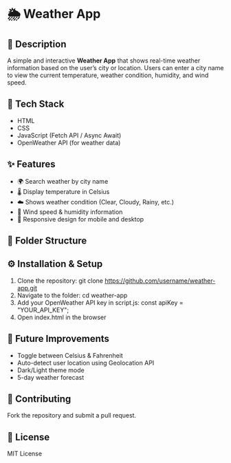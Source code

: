 # 🌦️ Weather App

## 📝 Description
A simple and interactive **Weather App** that shows real-time weather information based on the user’s city or location. Users can enter a city name to view the current temperature, weather condition, humidity, and wind speed.

## 🚀 Tech Stack
- HTML  
- CSS  
- JavaScript (Fetch API / Async Await)  
- OpenWeather API (for weather data)  

## ✨ Features
- 🌍 Search weather by city name  
- 🌡️ Display temperature in Celsius  
- ☁️ Shows weather condition (Clear, Cloudy, Rainy, etc.)  
- 💨 Wind speed & humidity information  
- 📱 Responsive design for mobile and desktop  

## 📂 Folder Structure
## ⚙️ Installation & Setup
1. Clone the repository:
   git clone https://github.com/username/weather-app.git
2. Navigate to the folder:
   cd weather-app
3. Add your OpenWeather API key in script.js:
   const apiKey = "YOUR_API_KEY";
4. Open index.html in the browser

## 📌 Future Improvements
- Toggle between Celsius & Fahrenheit
- Auto-detect user location using Geolocation API
- Dark/Light theme mode
- 5-day weather forecast

## 🤝 Contributing
Fork the repository and submit a pull request.

## 📜 License
MIT License     
